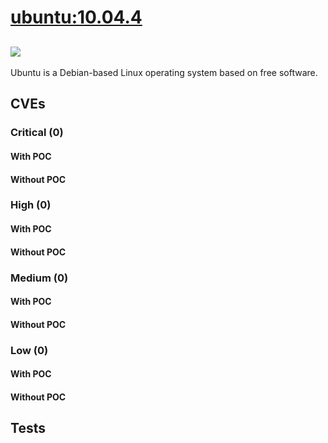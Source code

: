 # [ubuntu:10.04.4](https://hub.docker.com/_/ubuntu?tab=tags)
![](https://img.shields.io/static/v1?label=tag&message=10.04.4&color=blue)
---
<p>
Ubuntu is a Debian-based Linux operating system based on free software.
</p>

## CVEs
### Critical (0)
#### With POC

#### Without POC


### High (0)
#### With POC

#### Without POC


### Medium (0)
#### With POC

#### Without POC


### Low (0)
#### With POC

#### Without POC


## Tests
